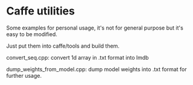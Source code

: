 # Caffe utilities

Some examples for personal usage, it's not for general purpose but it's easy to be modified.

Just put them into caffe/tools and build them.

convert_seq.cpp: convert 1d array in .txt format into lmdb

dump_weights_from_model.cpp: dump model weights into .txt format for further usage.
  
